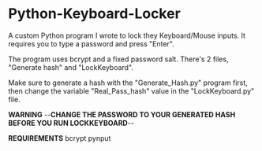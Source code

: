 # Python-Keyboard-Locker
A custom Python program I wrote to lock they Keyboard/Mouse inputs. It requires you to type a password and press "Enter".

The program uses bcrypt and a fixed password salt. There's 2 files, "Generate hash" and "LockKeyboard".

Make sure to generate a hash with the "Generate_Hash.py" program first, then change the variable "Real_Pass_hash" value in the "LockKeyboard.py" file.

**WARNING**
--**CHANGE THE PASSWORD TO YOUR GENERATED HASH BEFORE YOU RUN LOCKKEYBOARD**--

**REQUIREMENTS**
bcrypt
pynput
